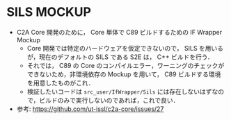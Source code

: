 # SILS MOCKUP
- C2A Core 開発のために， Core 単体で C89 ビルドするための IF Wrapper Mockup
  - Core 開発では特定のハードウェアを仮定できないので， SILS を用いるが，現在のデフォルトの SILS である S2E は， C++ ビルドを行う．
  - それでは， C89 の Core のコンパイルエラー，ワーニングのチェックができないため，非環境依存の Mockup を用いて， C89 ビルドする環境を用意したものがこれ．
  - 検証したいコードは `src_user/IfWrapper/Sils` には存在しないはずなので，ビルドのみで実行しないのであれば，これで良い．
- 参考: https://github.com/ut-issl/c2a-core/issues/27
